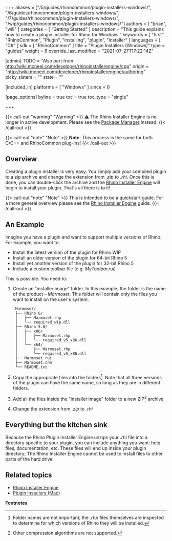 +++
aliases = ["/5/guides/rhinocommon/plugin-installers-windows/", "/6/guides/rhinocommon/plugin-installers-windows/", "/7/guides/rhinocommon/plugin-installers-windows/", "/wip/guides/rhinocommon/plugin-installers-windows/"]
authors = [ "brian", "will" ]
categories = [ "Getting Started" ]
description = "This guide explains how to create a plugin installer for Rhino for Windows."
keywords = [ "first", "RhinoCommon", "Plugin", "installing", "plugin", "installer" ]
languages = [ "C#" ]
sdk = [ "RhinoCommon" ]
title = "Plugin Installers (Windows)"
type = "guides"
weight = 6
override_last_modified = "2021-07-27T17:22:14Z"

[admin]
TODO = "Also port from http://wiki.mcneel.com/developer/rhinoinstallerengine/cpp"
origin = "http://wiki.mcneel.com/developer/rhinoinstallerengine/authoring"
picky_sisters = ""
state = ""

[included_in]
platforms = [ "Windows" ]
since = 0

[page_options]
byline = true
toc = true
toc_type = "single"

+++

{{< call-out "warning" "Warning" >}}
⚠️ The Rhino Installer Engine is no longer in active development. Please see the <a class="alert-link" href="/guides/yak/creating-a-rhino-plugin-package/">Package Manager</a> instead.
{{< /call-out >}}

{{< call-out "note" "Note" >}}
<strong>Note</strong>: This process is the same for both C/C++ and RhinoCommon plug-ins!
{{< /call-out >}}


## Overview

Creating a plugin installer is very easy.  You simply add your compiled plugin to a zip archive and change the extension from *.zip* to *.rhi*.  Once this is done, you can double-click the archive and the [Rhino Installer Engine](/guides/general/rhino-installer-engine) will begin to install your plugin.  That's all there is to it!

{{< call-out "note" "Note" >}}
This is intended to be a quickstart guide. For a more general overview please see the <a href="/guides/general/rhino-installer-engine">Rhino Installer Engine</a> guide.
{{< /call-out >}}

## An Example

Imagine you have a plugin and want to support multiple versions of Rhino.  For example, you want to:

- Install the latest version of the plugin for Rhino WIP
- Install an older version of the plugin for 64-bit Rhino 5
- Install yet another version of the plugin for 32-bit Rhino 5
- Include a custom toolbar file (e.g. *MyToolbar.rui*)

This is possible. You need to:

1. Create an "installer image" folder. In this example, the folder is the name of the product – _Marmoset_. This folder will contain only the files you want to install on the user's system.

        Marmoset/
        ├── Rhino 6/
        │   ├── Marmoset.rhp
        │   └── required_wip.dll
        ├── Rhino 5.0/
        │   ├── x86/
        │   │   ├── Marmoset.rhp
        │   │   └── required_v5_x86.dll
        │   └── x64/
        │       ├── Marmoset.rhp
        │       └── required_v5_x86.dll
        ├── Marmoset.rui
        ├── Marmoset.chm
        └── README.txt


1. Copy the appropriate files into the folders[^1].  Note that all three versions of the plugin can have the same name, so long as they are in different folders.
1. Add all the files inside the "installer image" folder to a new ZIP[^2] archive
1. Change the extension from *.zip* to *.rhi*

## Everything but the kitchen sink

Because the Rhino Plugin Installer Engine unzips your *.rhi* file into a directory specific to your plugin, you can include anything you want: help files, documentation, etc.  These files will end up inside your plugin directory; The Rhino Installer Engine cannot be used to install files to other parts of the hard drive.

## Related topics

- [Rhino Installer Engine](/guides/general/rhino-installer-engine)
- [Plugin Installers (Mac)](/guides/rhinocommon/plugin-installers-mac)

**Footnotes**

[^1]: Folder names are not important; the *.rhp* files themselves are inspected to determine for which versions of Rhino they will be installed.
[^2]: Other compression algorithms are not supported.
